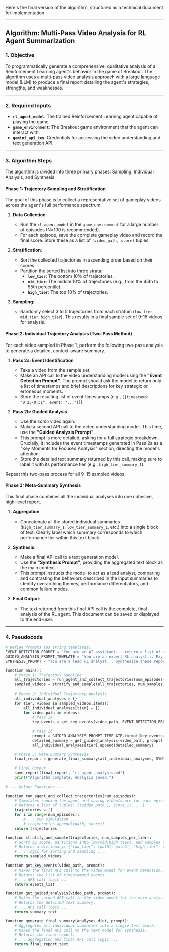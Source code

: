 Here's the final version of the algorithm, structured as a technical document for implementation.

-----

## **Algorithm: Multi-Pass Video Analysis for RL Agent Summarization**

### **1. Objective**

To programmatically generate a comprehensive, qualitative analysis of a Reinforcement Learning agent's behavior in the game of Breakout. The algorithm uses a multi-pass video analysis approach with a large language model (LLM) to produce a final report detailing the agent's strategies, strengths, and weaknesses.

-----

### **2. Required Inputs**

  * **`rl_agent_model`**: The trained Reinforcement Learning agent capable of playing the game.
  * **`game_environment`**: The Breakout game environment that the agent can interact with.
  * **`gemini_api_key`**: Credentials for accessing the video understanding and text generation API.

-----

### **3. Algorithm Steps**

The algorithm is divided into three primary phases: Sampling, Individual Analysis, and Synthesis.

#### **Phase 1: Trajectory Sampling and Stratification**

The goal of this phase is to collect a representative set of gameplay videos across the agent's full performance spectrum.

1.  **Data Collection**:

      * Run the `rl_agent_model` in the `game_environment` for a large number of episodes (N=100 is recommended).
      * For each episode, save the complete gameplay video and record the final score. Store these as a list of `(video_path, score)` tuples.

2.  **Stratification**:

      * Sort the collected trajectories in ascending order based on their scores.
      * Partition the sorted list into three strata:
          * **`low_tier`**: The bottom 10% of trajectories.
          * **`mid_tier`**: The middle 10% of trajectories (e.g., from the 45th to 55th percentile).
          * **`high_tier`**: The top 10% of trajectories.

3.  **Sampling**:

      * Randomly select 3 to 5 trajectories from each stratum (`low_tier`, `mid_tier`, `high_tier`). This results in a final sample set of 9-15 videos for analysis.

#### **Phase 2: Individual Trajectory Analysis (Two-Pass Method)**

For each video sampled in Phase 1, perform the following two-pass analysis to generate a detailed, context-aware summary.

1.  **Pass 2a: Event Identification**

      * Take a video from the sample set.
      * Make an API call to the video understanding model using the **"Event Detection Prompt"**. The prompt should ask the model to return only a list of timestamps and brief descriptions for key strategic or erroneous moments.
      * Store the resulting list of event timestamps (e.g., `[{timestamp: "0:25-0:31", event: "..."}]`).

2.  **Pass 2b: Guided Analysis**

      * Use the *same* video again.
      * Make a second API call to the video understanding model. This time, use the **"Guided Analysis Prompt"**.
      * This prompt is more detailed, asking for a full strategic breakdown. Crucially, it includes the event timestamps generated in Pass 2a as a "Key Moments for Focused Analysis" section, directing the model's attention.
      * Store the detailed text summary returned by this call, making sure to label it with its performance tier (e.g., `high_tier_summary_1`).

Repeat this two-pass process for all 9-15 sampled videos.

#### **Phase 3: Meta-Summary Synthesis**

This final phase combines all the individual analyses into one cohesive, high-level report.

1.  **Aggregation**:

      * Concatenate all the stored individual summaries (`high_tier_summary_1`, `low_tier_summary_1`, etc.) into a single block of text. Clearly label which summary corresponds to which performance tier within this text block.

2.  **Synthesis**:

      * Make a final API call to a text generation model.
      * Use the **"Synthesis Prompt"**, providing the aggregated text block as the main context.
      * This prompt instructs the model to act as a lead analyst, comparing and contrasting the behaviors described in the input summaries to identify overarching themes, performance differentiators, and common failure modes.

3.  **Final Output**:

      * The text returned from this final API call is the complete, final analysis of the RL agent. This document can be saved or displayed to the end-user.

-----

### **4. Pseudocode**

```python
# Define Prompts (as string templates)
EVENT_DETECTION_PROMPT = "You are an AI assistant... return a list of timestamps..."
GUIDED_ANALYSIS_PROMPT_TEMPLATE = "You are an expert RL analyst... Pay special attention to: {key_events}..."
SYNTHESIS_PROMPT = "You are a lead RL analyst... Synthesize these reports: {all_summaries}..."

function main():
    # Phase 1: Trajectory Sampling
    all_trajectories = run_agent_and_collect_trajectories(num_episodes=100)
    sampled_videos = stratify_and_sample(all_trajectories, num_samples_per_tier=3)
    
    # Phase 2: Individual Trajectory Analysis
    all_individual_analyses = {}
    for tier, videos in sampled_videos.items():
        all_individual_analyses[tier] = []
        for video_path in videos:
            # Pass 2a
            key_events = get_key_events(video_path, EVENT_DETECTION_PROMPT)
            
            # Pass 2b
            prompt = GUIDED_ANALYSIS_PROMPT_TEMPLATE.format(key_events=key_events)
            detailed_summary = get_guided_analysis(video_path, prompt)
            all_individual_analyses[tier].append(detailed_summary)

    # Phase 3: Meta-Summary Synthesis
    final_report = generate_final_summary(all_individual_analyses, SYNTHESIS_PROMPT)
    
    # Final Output
    save_report(final_report, "rl_agent_analysis.md")
    print("Algorithm complete. Analysis saved.")

# --- Helper Functions ---

function run_agent_and_collect_trajectories(num_episodes):
    # Simulates running the agent and saving video/score for each episode.
    # Returns a list of tuples: [(video_path_1, score_1), ...]
    trajectories = []
    for i in range(num_episodes):
        # ... run simulation ...
        # trajectories.append((path, score))
    return trajectories

function stratify_and_sample(trajectories, num_samples_per_tier):
    # Sorts by score, partitions into low/mid/high tiers, and samples from each.
    # Returns a dictionary: {"low_tier": [path1, path2], "high_tier": [...]}
    # ... logic for sorting and sampling ...
    return sampled_videos

function get_key_events(video_path, prompt):
    # Makes the first API call to the video model for event detection.
    # Returns the list of timestamped events.
    # ... API call logic ...
    return events_list

function get_guided_analysis(video_path, prompt):
    # Makes the second API call to the video model for the main analysis.
    # Returns the detailed text summary.
    # ... API call logic ...
    return summary_text

function generate_final_summary(analyses_dict, prompt):
    # Aggregates all individual summaries into a single text block.
    # Makes the final API call to the text model for synthesis.
    # Returns the final report.
    # ... aggregation and final API call logic ...
    return final_report_text
```